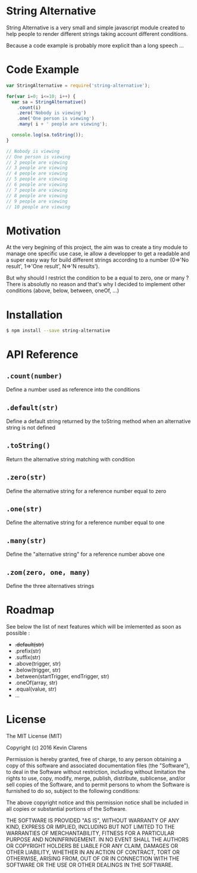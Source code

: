 # String Alternative

String Alternative is a very small and simple javascript module created to help people to render different strings taking account different conditions.

Because a code example is probably more explicit than a long speech ...

# Code Example

```javascript
var StringAlternative = require('string-alternative');

for(var i=0; i<=10; i++) {
  var sa = StringAlternative()
    .count(i)
    .zero('Nobody is viewing')
    .one('One person is viewing')
    .many( i + ' people are viewing');

  console.log(sa.toString());
}

// Nobody is viewing
// One person is viewing
// 2 people are viewing
// 3 people are viewing
// 4 people are viewing
// 5 people are viewing
// 6 people are viewing
// 7 people are viewing
// 8 people are viewing
// 9 people are viewing
// 10 people are viewing
```

# Motivation

At the very begining of this project, the aim was to create a tiny module to manage one specific use case, ie allow a developper to get a readable and a super easy way for build different strings according to a number (0=>'No result', 1=>'One result', N=>'N results').

But why should I restrict the condition to be a equal to zero, one or many ? There is absolutly no reason and that's why I decided to implement other conditions (above, below, between, oneOf, ...)

# Installation

```bash
$ npm install --save string-alternative
```

# API Reference

## `.count(number)`

Define a number used as reference into the conditions

## `.default(str)`

Define a default string returned by the toString method when an alternative string is not defined

## `.toString()`

Return the alternative string matching with condition

## `.zero(str)`

Define the alternative string for a reference number equal to zero

## `.one(str)`

Define the alternative string for a reference number equal to one

## `.many(str)`

Define the "alternative string" for a reference number above one

## `.zom(zero, one, many)`

Define the three alternatives strings

# Roadmap

See below the list of next features which will be imlemented as soon as possible :

* ~~.default(str)~~
* .prefix(str)
* .suffix(str)
* .above(trigger, str)
* .below(trigger, str)
* .between(startTrigger, endTrigger, str)
* .oneOf(array, str)
* .equal(value, str)
* ...



# License

The MIT License (MIT)

Copyright (c) 2016 Kevin Clarens

Permission is hereby granted, free of charge, to any person obtaining a copy
of this software and associated documentation files (the "Software"), to deal
in the Software without restriction, including without limitation the rights
to use, copy, modify, merge, publish, distribute, sublicense, and/or sell
copies of the Software, and to permit persons to whom the Software is
furnished to do so, subject to the following conditions:

The above copyright notice and this permission notice shall be included in
all copies or substantial portions of the Software.

THE SOFTWARE IS PROVIDED "AS IS", WITHOUT WARRANTY OF ANY KIND, EXPRESS OR
IMPLIED, INCLUDING BUT NOT LIMITED TO THE WARRANTIES OF MERCHANTABILITY,
FITNESS FOR A PARTICULAR PURPOSE AND NONINFRINGEMENT. IN NO EVENT SHALL THE
AUTHORS OR COPYRIGHT HOLDERS BE LIABLE FOR ANY CLAIM, DAMAGES OR OTHER
LIABILITY, WHETHER IN AN ACTION OF CONTRACT, TORT OR OTHERWISE, ARISING FROM,
OUT OF OR IN CONNECTION WITH THE SOFTWARE OR THE USE OR OTHER DEALINGS IN
THE SOFTWARE.
